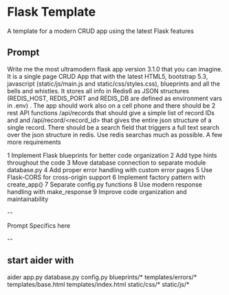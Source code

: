 # Flask Template 

A template for a modern CRUD app using the latest Flask features 

## Prompt 

Write me the most ultramodern flask app version 3.1.0 that you can imagine. It is a single page CRUD App that with the latest HTML5, bootstrap 5.3, javascript (static/js/main.js and static/css/styles.css), blueprints and all the bells and whistles. 
It stores all info in Redis6 as JSON structures (REDIS_HOST, REDIS_PORT and REDIS_DB are defined as environment vars in .env) . The app should work also on a cell phone and there should be 2 rest API functions /api/records that should give a simple list of record IDs and and /api/record/<record_id> that gives the entire json structure of a single record. There should be a search field that triggers a full text search over the json structure in redis. Use redis searchas much as possible. A few more requirements 


 1 Implement Flask blueprints for better code organization
 2 Add type hints throughout the code
 3 Move database connection to separate module database.py
 4 Add proper error handling with custom error pages
 5 Use Flask-CORS for cross-origin support
 6 Implement factory pattern with create_app()
 7 Separate config.py functions
 8 Use modern response handling with make_response
 9 Improve code organization and maintainability

--  

 Prompt Specifics here 

--


## start aider with

aider app.py database.py config.py blueprints/* templates/errors/* templates/base.html templates/index.html static/css/* static/js/*
